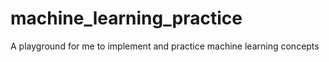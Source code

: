 # machine_learning_practice
A playground for me to implement and practice machine learning concepts
